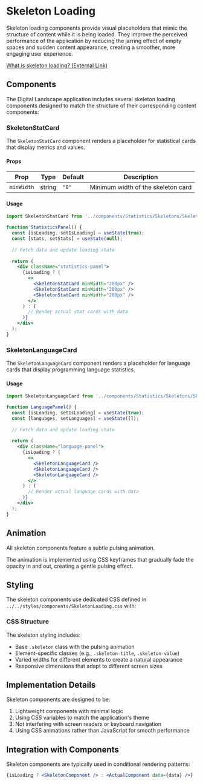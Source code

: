 # Skeleton Loading

Skeleton loading components provide visual placeholders that mimic the structure of content while it is being loaded. They improve the perceived performance of the application by reducing the jarring effect of empty spaces and sudden content appearance, creating a smoother, more engaging user experience.

[What is skeleton loading? (External Link)](https://medium.com/design-bootcamp/how-ui-skeleton-loaders-improve-user-experience-real-world-examples-7279c7a2f858#:~:text=A%20skeleton%20loader%20is%20a,or%20buttons%20will%20eventually%20appear.)

## Components

The Digital Landscape application includes several skeleton loading components designed to match the structure of their corresponding content components:

### SkeletonStatCard

The `SkeletonStatCard` component renders a placeholder for statistical cards that display metrics and values.

#### Props

| Prop       | Type   | Default | Description                        |
| ---------- | ------ | ------- | ---------------------------------- |
| `minWidth` | string | `"0"`   | Minimum width of the skeleton card |

#### Usage

```jsx
import SkeletonStatCard from '../components/Statistics/Skeletons/SkeletonStatCard';

function StatisticsPanel() {
  const [isLoading, setIsLoading] = useState(true);
  const [stats, setStats] = useState(null);
  
  // Fetch data and update loading state
  
  return (
    <div className="statistics-panel">
      {isLoading ? (
        <>
          <SkeletonStatCard minWidth="200px" />
          <SkeletonStatCard minWidth="200px" />
          <SkeletonStatCard minWidth="200px" />
        </>
      ) : (
        // Render actual stat cards with data
      )}
    </div>
  );
}
```

### SkeletonLanguageCard

The `SkeletonLanguageCard` component renders a placeholder for language cards that display programming language statistics.

#### Usage

```jsx
import SkeletonLanguageCard from '../components/Statistics/Skeletons/SkeletonLanguageCard';

function LanguagePanel() {
  const [isLoading, setIsLoading] = useState(true);
  const [languages, setLanguages] = useState([]);
  
  // Fetch data and update loading state
  
  return (
    <div className="language-panel">
      {isLoading ? (
        <>
          <SkeletonLanguageCard />
          <SkeletonLanguageCard />
          <SkeletonLanguageCard />
        </>
      ) : (
        // Render actual language cards with data
      )}
    </div>
  );
}
```

## Animation

All skeleton components feature a subtle pulsing animation.

The animation is implemented using CSS keyframes that gradually fade the opacity in and out, creating a gentle pulsing effect.

## Styling

The skeleton components use dedicated CSS defined in `../../styles/components/SkeletonLoading.css` with:

### CSS Structure

The skeleton styling includes:

- Base `.skeleton` class with the pulsing animation
- Element-specific classes (e.g., `.skeleton-title`, `.skeleton-value`)
- Varied widths for different elements to create a natural appearance
- Responsive dimensions that adapt to different screen sizes

## Implementation Details

Skeleton components are designed to be:

1. Lightweight components with minimal logic
1. Using CSS variables to match the application's theme
1. Not interfering with screen readers or keyboard navigation
1. Using CSS animations rather than JavaScript for smooth performance

## Integration with Components

Skeleton components are typically used in conditional rendering patterns:

```jsx
{isLoading ? <SkeletonComponent /> : <ActualComponent data={data} />}
```
